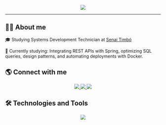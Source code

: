 <p align="center">
  <img src="https://readme-typing-svg.herokuapp.com?font=Fira+Code&size=25&duration=3000&pause=1000&color=00BFFF&center=true&vCenter=true&width=600&lines=Backend+Developer+Jr;Spring+Boot+%7C+Java+%7C+Docker" />
</p>

---

## 👨‍💻 About me
<p>🎓 Studying Systems Development Technician at <a href="https://sc.senai.br/" target="blank_">Senai Timbó</a></p>
<p>🧠 Currently studying: Integrating REST APIs with Spring, optimizing SQL queries, design patterns, and automating deployments with Docker.</p>


## 🌎 Connect with me
<p align="center">
  <a href="mailto:gabriel.piske07@gmail.com">
    <img src="https://img.shields.io/badge/-Gmail-D14836?style=for-the-badge&logo=gmail&logoColor=white" />
  </a>
  <a href="https://www.linkedin.com/in/gabriel-piske" target="_blank">
    <img src="https://img.shields.io/badge/-LinkedIn-0077B5?style=for-the-badge&logo=linkedin&logoColor=white" />
  </a>
  <a href="https://www.instagram.com/gabriel.piske07" target="_blank">
    <img src="https://img.shields.io/badge/-Instagram-E4405F?style=for-the-badge&logo=instagram&logoColor=white" />
  </a>
</p>


## 🛠️ Technologies and Tools
<p align="center">
  <img src="https://skillicons.dev/icons?i=java,spring,hibernate,maven,postgresql,mysql,mongodb,docker,git,github" />
</p>
